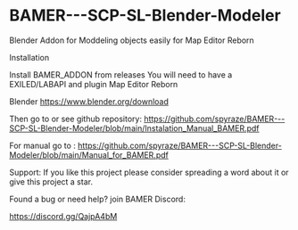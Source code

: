 # BAMER---SCP-SL-Blender-Modeler
Blender Addon for Moddeling objects easily for Map Editor Reborn


Installation

Install BAMER_ADDON from releases
You will need to have a EXILED/LABAPI and plugin Map Editor Reborn

Blender
      https://www.blender.org/download

      
Then go to or see github repository:
https://github.com/spyraze/BAMER---SCP-SL-Blender-Modeler/blob/main/Instalation_Manual_BAMER.pdf


For manual go to :
https://github.com/spyraze/BAMER---SCP-SL-Blender-Modeler/blob/main/Manual_for_BAMER.pdf

Support:
If you like this project please consider spreading a word about it or give this project a star.


Found a bug or need help? join BAMER Discord:

https://discord.gg/QajpA4bM
